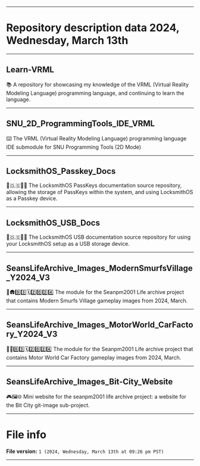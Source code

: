 
***

# Repository description data 2024, Wednesday, March 13th

---

## Learn-VRML

📚️ A repository for showcasing my knowledge of the VRML (Virtual Reality Modeling Language) programming language, and continuing to learn the language.

---

## SNU_2D_ProgrammingTools_IDE_VRML

⌨️ The VRML (Virtual Reality Modeling Language) programming language IDE submodule for SNU Programming Tools (2D Mode) 

---

## LocksmithOS_Passkey_Docs

🔐️🇴.🇸🔑️📖️ The LocksmithOS PassKeys documentation source repository, allowing the storage of PassKeys within the system, and using LocksmithOS as a Passkey device.

---

## LocksmithOS_USB_Docs

🔐️🇴.🇸🔑️📖️ The LocksmithOS USB documentation source repository for using your LocksmithOS setup as a USB storage device.

---

## SeansLifeArchive_Images_ModernSmurfsVillage_Y2024_V3

🔵️🛖️0️⃣️3️⃣️🗓️2️⃣️0️⃣️2️⃣️4️⃣️ The module for the Seanpm2001 Life archive project that contains Modern Smurfs Village gameplay images from 2024, March.

---

## SeansLifeArchive_Images_MotorWorld_CarFactory_Y2024_V3

🚧️🚗️0️⃣️3️⃣️🗓️2️⃣️0️⃣️2️⃣️4️⃣️ The module for the Seanpm2001 Life archive project that contains Motor World Car Factory gameplay images from 2024, March.

---

## SeansLifeArchive_Images_Bit-City_Website

🎮️🖼️🌐️ Mini website for the seanpm2001 life archive project: a website for the Bit City git-image sub-project. 

***

# File info

**File version:** `1 (2024, Wednesday, March 13th at 09:26 pm PST)`

***

